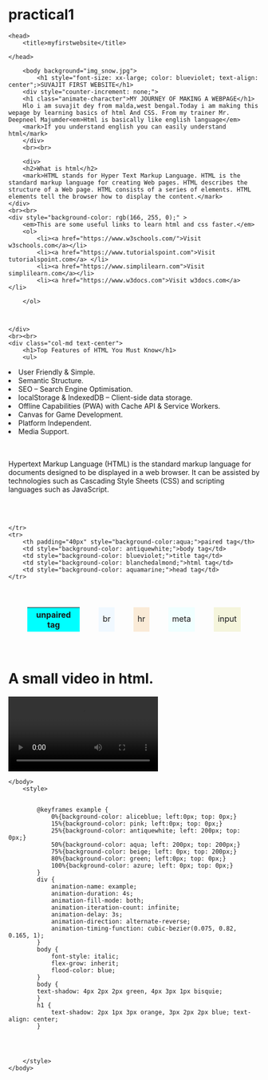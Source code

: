 # practical1
<!DOCTYPE html>
<html lang="eng">
    
    <head>
        <title>myfirstwebsite</title>
        
    </head>
    
        <body background="img_snow.jpg">
            <h1 style="font-size: xx-large; color: blueviolet; text-align: center";>SUVAJIT FIRST WEBSITE</h1> 
        <div style="counter-increment: none;">
        <h1 class="animate-character">MY JOURNEY OF MAKING A WEBPAGE</h1>
        Hlo i am suvajit dey from malda,west bengal.Today i am making this wepage by learning basics of html And CSS. From my trainer Mr. Deepneel Majumder<em>Html is basically like english language</em>
        <mark>If you understand english you can easily understand html</mark>
        </div>
        <br><br>
    
        <div>
        <h2>What is html</h2>
        <mark>HTML stands for Hyper Text Markup Language. HTML is the standard markup language for creating Web pages. HTML describes the structure of a Web page. HTML consists of a series of elements. HTML elements tell the browser how to display the content.</mark>
    </div>
    <br><br>
    <div style="background-color: rgb(166, 255, 0);" >
        <em>This are some useful links to learn html and css faster.</em>
        <ol>
            <li><a href="https://www.w3schools.com/">Visit w3schools.com</a></li>
            <li><a href="https://www.tutorialspoint.com">Visit tutorialspoint.com</a> </li>
            <li><a href="https://www.simplilearn.com">Visit simplilearn.com</a></li>
            <li><a href="https://www.w3docs.com">Visit w3docs.com</a> </li>
                                                            
        </ol>
    
    
    
    </div>
    <br><br>
    <div class="col-md text-center">
        <h1>Top Features of HTML You Must Know</h1>
        <ul>
<li>User Friendly & Simple.</li>
<li>Semantic Structure.</li>
<li>SEO – Search Engine Optimisation.</li>
<li>localStorage & IndexedDB – Client-side data storage.</li>
<li>Offline Capabilities (PWA) with Cache API & Service Workers.</li>
<li>Canvas for Game Development.</li>
<li>Platform Independent.</li>
<li>Media Support.</li>
</ul>
    </div>
    <br><br>
    <div>
    <p>Hypertext Markup Language (HTML) is the standard markup language for documents designed to be displayed in a web browser. It can be assisted by technologies such as Cascading Style Sheets (CSS) and scripting languages such as JavaScript.</p>
<br><br>
<table cellspacing="38px" padding="40px" style= "position: relative; column-span: initial; -ms-grid-row-align: center; border-collapse: separate; color-interpolation-filters: linearRGB;">
    <tr>
        <th padding="40px" style="background-color: aqua;">unpaired tag</th>
        <td style="background-color: aliceblue;">br</td>
        <td style="background-color: antiquewhite;">hr</td>
        <td style="background-color: azure;">meta</td>
        <td style="background-color: beige;">input</td>

    </tr>
    <tr>
        <th padding="40px" style="background-color:aqua;">paired tag</th>
        <td style="background-color: antiquewhite;">body tag</td>
        <td style="background-color: blueviolet;">title tag</td>
        <td style="background-color: blanchedalmond;">html tag</td>
        <td style="background-color: aquamarine;">head tag</td>
    </tr>
</table>
<h1>A small video in html.</h1>
<video controls="controls">
    <source src="htmlpro.mp4.mp4" type="video/mp4">
</video>
        
    </body>
        <style>
            
            
            @keyframes example {
                0%{background-color: aliceblue; left:0px; top: 0px;}
                15%{background-color: pink; left:0px; top: 0px;}
                25%{background-color: antiquewhite; left: 200px; top: 0px;}
                50%{background-color: aqua; left: 200px; top: 200px;}
                75%{background-color: beige; left: 0px; top: 200px;}
                80%{background-color: green; left:0px; top: 0px;}
                100%{background-color: azure; left: 0px; top: 0px;}
            }
            div {
                animation-name: example;
                animation-duration: 4s;
                animation-fill-mode: both;
                animation-iteration-count: infinite;
                animation-delay: 3s;
                animation-direction: alternate-reverse;
                animation-timing-function: cubic-bezier(0.075, 0.82, 0.165, 1);
            }
            body {
                font-style: italic;
                flex-grow: inherit;
                flood-color: blue;
            }
            body {
			text-shadow: 4px 2px 2px green, 4px 3px 1px bisquie; 
			}
            h1 {
                text-shadow: 2px 1px 3px orange, 3px 2px 2px blue; text-align: center;
            }
            
           


        </style>
    </body>
</html>
